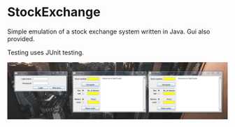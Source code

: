 # StockExchange
Simple emulation of a stock exchange system written in Java. Gui also provided.

Testing uses JUnit testing.

![0.1.0 screenshot](https://raw.githubusercontent.com/hueyjj/StockExchange/master/screenshots/Example1.PNG)
